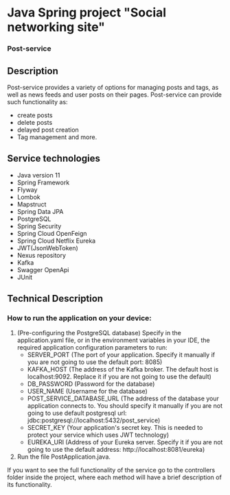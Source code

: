 # Java Spring project "Social networking site"
### Post-service

## Description
Post-service provides a variety of options for managing posts and tags, as well as news feeds and user posts on their pages. Post-service can provide such functionality as: 
- create posts
- delete posts
- delayed post creation
- Tag management and more.
## Service technologies
- Java version 11
- Spring Framework
- Flyway
- Lombok
- Mapstruct
- Spring Data JPA
- PostgreSQL
- Spring Security
- Spring Cloud OpenFeign
- Spring Cloud Netflix Eureka
- JWT(JsonWebToken)
- Nexus repository
- Kafka
- Swagger OpenApi
- JUnit
## Technical Description
### How to run the application on your device:
1. (Pre-configuring the PostgreSQL database) Specify in the application.yaml file, or in the environment variables in your IDE, the required application configuration parameters to run:
    - SERVER_PORT (The port of your application. Specify it manually if you are not going to use the default port: 8085)
    - KAFKA_HOST (The address of the Kafka broker. The default host is localhost:9092. Replace it if you are not going to use the default)
    - DB_PASSWORD (Password for the database)
    - USER_NAME (Username for the database)
    - POST_SERVICE_DATABASE_URL (The address of the database your application connects to. You should specify it manually if you are not going to use default postgresql url: jdbc:postgresql://localhost:5432/post_service)
    - SECRET_KEY (Your application's secret key. This is needed to protect your service which uses JWT technology)
    - EUREKA_URI (Address of your Eureka server. Specify it if you are not going to use the default address: http://localhost:8081/eureka)
2. Run the file PostApplication.java.

If you want to see the full functionality of the service go to the controllers folder inside the project, where each method will have a brief description of its functionality.
